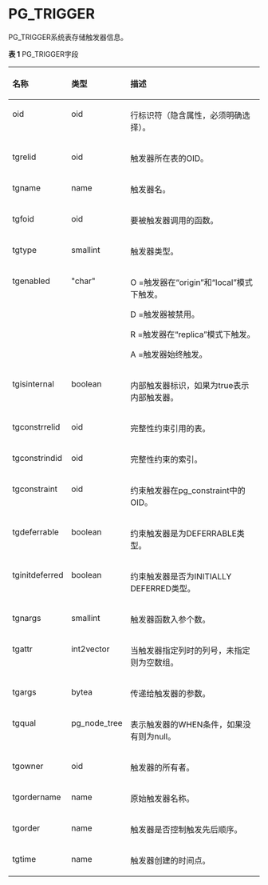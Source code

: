 # PG\_TRIGGER

PG\_TRIGGER系统表存储触发器信息。

**表 1**  PG\_TRIGGER字段

<a name="zh-cn_topic_0283136871_zh-cn_topic_0237122321_zh-cn_topic_0059778876_t0e636f727ee940ce9c4fe3d08607d732"></a>
<table><thead align="left"><tr id="zh-cn_topic_0283136871_zh-cn_topic_0237122321_zh-cn_topic_0059778876_rb8f54813b5b34fb7b4eec74a3f8ac216"><th class="cellrowborder" valign="top" width="20.84%" id="mcps1.2.4.1.1"><p id="zh-cn_topic_0283136871_zh-cn_topic_0237122321_zh-cn_topic_0059778876_ac6c318856cec4e67967734cdbe84e08c"><a name="zh-cn_topic_0283136871_zh-cn_topic_0237122321_zh-cn_topic_0059778876_ac6c318856cec4e67967734cdbe84e08c"></a><a name="zh-cn_topic_0283136871_zh-cn_topic_0237122321_zh-cn_topic_0059778876_ac6c318856cec4e67967734cdbe84e08c"></a>名称</p>
</th>
<th class="cellrowborder" valign="top" width="19.03%" id="mcps1.2.4.1.2"><p id="zh-cn_topic_0283136871_zh-cn_topic_0237122321_zh-cn_topic_0059778876_a6dc7600276264a3f8b273d69415ee20c"><a name="zh-cn_topic_0283136871_zh-cn_topic_0237122321_zh-cn_topic_0059778876_a6dc7600276264a3f8b273d69415ee20c"></a><a name="zh-cn_topic_0283136871_zh-cn_topic_0237122321_zh-cn_topic_0059778876_a6dc7600276264a3f8b273d69415ee20c"></a>类型</p>
</th>
<th class="cellrowborder" valign="top" width="60.129999999999995%" id="mcps1.2.4.1.3"><p id="zh-cn_topic_0283136871_zh-cn_topic_0237122321_zh-cn_topic_0059778876_abd3b518d5c90486fa0735b1279bbb127"><a name="zh-cn_topic_0283136871_zh-cn_topic_0237122321_zh-cn_topic_0059778876_abd3b518d5c90486fa0735b1279bbb127"></a><a name="zh-cn_topic_0283136871_zh-cn_topic_0237122321_zh-cn_topic_0059778876_abd3b518d5c90486fa0735b1279bbb127"></a>描述</p>
</th>
</tr>
</thead>
<tbody><tr id="zh-cn_topic_0283136871_zh-cn_topic_0237122321_row745344385612"><td class="cellrowborder" valign="top" width="20.84%" headers="mcps1.2.4.1.1 "><p id="zh-cn_topic_0283136871_zh-cn_topic_0237122321_p54539433564"><a name="zh-cn_topic_0283136871_zh-cn_topic_0237122321_p54539433564"></a><a name="zh-cn_topic_0283136871_zh-cn_topic_0237122321_p54539433564"></a>oid</p>
</td>
<td class="cellrowborder" valign="top" width="19.03%" headers="mcps1.2.4.1.2 "><p id="zh-cn_topic_0283136871_zh-cn_topic_0237122321_p545374395611"><a name="zh-cn_topic_0283136871_zh-cn_topic_0237122321_p545374395611"></a><a name="zh-cn_topic_0283136871_zh-cn_topic_0237122321_p545374395611"></a>oid</p>
</td>
<td class="cellrowborder" valign="top" width="60.129999999999995%" headers="mcps1.2.4.1.3 "><p id="zh-cn_topic_0283136871_zh-cn_topic_0237122321_p14533434568"><a name="zh-cn_topic_0283136871_zh-cn_topic_0237122321_p14533434568"></a><a name="zh-cn_topic_0283136871_zh-cn_topic_0237122321_p14533434568"></a>行标识符（隐含属性，必须明确选择）。</p>
</td>
</tr>
<tr id="zh-cn_topic_0283136871_zh-cn_topic_0237122321_zh-cn_topic_0059778876_rc04470ec89ab4e34b008953f48b78340"><td class="cellrowborder" valign="top" width="20.84%" headers="mcps1.2.4.1.1 "><p id="zh-cn_topic_0283136871_zh-cn_topic_0237122321_zh-cn_topic_0059778876_a643b8069aeef454794eaf0b59ae1a994"><a name="zh-cn_topic_0283136871_zh-cn_topic_0237122321_zh-cn_topic_0059778876_a643b8069aeef454794eaf0b59ae1a994"></a><a name="zh-cn_topic_0283136871_zh-cn_topic_0237122321_zh-cn_topic_0059778876_a643b8069aeef454794eaf0b59ae1a994"></a>tgrelid</p>
</td>
<td class="cellrowborder" valign="top" width="19.03%" headers="mcps1.2.4.1.2 "><p id="zh-cn_topic_0283136871_zh-cn_topic_0237122321_zh-cn_topic_0059778876_acb5cd711ad504db1b1542f1c1212b1d1"><a name="zh-cn_topic_0283136871_zh-cn_topic_0237122321_zh-cn_topic_0059778876_acb5cd711ad504db1b1542f1c1212b1d1"></a><a name="zh-cn_topic_0283136871_zh-cn_topic_0237122321_zh-cn_topic_0059778876_acb5cd711ad504db1b1542f1c1212b1d1"></a>oid</p>
</td>
<td class="cellrowborder" valign="top" width="60.129999999999995%" headers="mcps1.2.4.1.3 "><p id="zh-cn_topic_0283136871_zh-cn_topic_0237122321_zh-cn_topic_0059778876_af5bf56fc4d6a4b8199baaecd7f62cee3"><a name="zh-cn_topic_0283136871_zh-cn_topic_0237122321_zh-cn_topic_0059778876_af5bf56fc4d6a4b8199baaecd7f62cee3"></a><a name="zh-cn_topic_0283136871_zh-cn_topic_0237122321_zh-cn_topic_0059778876_af5bf56fc4d6a4b8199baaecd7f62cee3"></a>触发器所在表的OID。</p>
</td>
</tr>
<tr id="zh-cn_topic_0283136871_zh-cn_topic_0237122321_zh-cn_topic_0059778876_r54671ec163a9400cbc17ae7b6b3fa0db"><td class="cellrowborder" valign="top" width="20.84%" headers="mcps1.2.4.1.1 "><p id="zh-cn_topic_0283136871_zh-cn_topic_0237122321_zh-cn_topic_0059778876_a0dcf90a82faa4cb18382cdecf1ae0245"><a name="zh-cn_topic_0283136871_zh-cn_topic_0237122321_zh-cn_topic_0059778876_a0dcf90a82faa4cb18382cdecf1ae0245"></a><a name="zh-cn_topic_0283136871_zh-cn_topic_0237122321_zh-cn_topic_0059778876_a0dcf90a82faa4cb18382cdecf1ae0245"></a>tgname</p>
</td>
<td class="cellrowborder" valign="top" width="19.03%" headers="mcps1.2.4.1.2 "><p id="zh-cn_topic_0283136871_zh-cn_topic_0237122321_zh-cn_topic_0059778876_acb18d67642cb4798b04167b26dc2a6e7"><a name="zh-cn_topic_0283136871_zh-cn_topic_0237122321_zh-cn_topic_0059778876_acb18d67642cb4798b04167b26dc2a6e7"></a><a name="zh-cn_topic_0283136871_zh-cn_topic_0237122321_zh-cn_topic_0059778876_acb18d67642cb4798b04167b26dc2a6e7"></a>name</p>
</td>
<td class="cellrowborder" valign="top" width="60.129999999999995%" headers="mcps1.2.4.1.3 "><p id="zh-cn_topic_0283136871_zh-cn_topic_0237122321_zh-cn_topic_0059778876_a039f9ab5f5d145aeb5ebbb7af6bbeafe"><a name="zh-cn_topic_0283136871_zh-cn_topic_0237122321_zh-cn_topic_0059778876_a039f9ab5f5d145aeb5ebbb7af6bbeafe"></a><a name="zh-cn_topic_0283136871_zh-cn_topic_0237122321_zh-cn_topic_0059778876_a039f9ab5f5d145aeb5ebbb7af6bbeafe"></a>触发器名。</p>
</td>
</tr>
<tr id="zh-cn_topic_0283136871_zh-cn_topic_0237122321_zh-cn_topic_0059778876_r318b1ed210be46c097edc788c7c37a4e"><td class="cellrowborder" valign="top" width="20.84%" headers="mcps1.2.4.1.1 "><p id="zh-cn_topic_0283136871_zh-cn_topic_0237122321_zh-cn_topic_0059778876_a9a52ad82b959485987a0c4d4b4aa25e0"><a name="zh-cn_topic_0283136871_zh-cn_topic_0237122321_zh-cn_topic_0059778876_a9a52ad82b959485987a0c4d4b4aa25e0"></a><a name="zh-cn_topic_0283136871_zh-cn_topic_0237122321_zh-cn_topic_0059778876_a9a52ad82b959485987a0c4d4b4aa25e0"></a>tgfoid</p>
</td>
<td class="cellrowborder" valign="top" width="19.03%" headers="mcps1.2.4.1.2 "><p id="zh-cn_topic_0283136871_zh-cn_topic_0237122321_p5614159174418"><a name="zh-cn_topic_0283136871_zh-cn_topic_0237122321_p5614159174418"></a><a name="zh-cn_topic_0283136871_zh-cn_topic_0237122321_p5614159174418"></a>oid</p>
</td>
<td class="cellrowborder" valign="top" width="60.129999999999995%" headers="mcps1.2.4.1.3 "><p id="zh-cn_topic_0283136871_zh-cn_topic_0237122321_p298831204318"><a name="zh-cn_topic_0283136871_zh-cn_topic_0237122321_p298831204318"></a><a name="zh-cn_topic_0283136871_zh-cn_topic_0237122321_p298831204318"></a>要被触发器调用的函数。</p>
</td>
</tr>
<tr id="zh-cn_topic_0283136871_zh-cn_topic_0237122321_zh-cn_topic_0059778876_r0329e4dc5ba94fdc812df5362d493cef"><td class="cellrowborder" valign="top" width="20.84%" headers="mcps1.2.4.1.1 "><p id="zh-cn_topic_0283136871_zh-cn_topic_0237122321_zh-cn_topic_0059778876_aba0d8655714943cbbb8a6439bca6af91"><a name="zh-cn_topic_0283136871_zh-cn_topic_0237122321_zh-cn_topic_0059778876_aba0d8655714943cbbb8a6439bca6af91"></a><a name="zh-cn_topic_0283136871_zh-cn_topic_0237122321_zh-cn_topic_0059778876_aba0d8655714943cbbb8a6439bca6af91"></a>tgtype</p>
</td>
<td class="cellrowborder" valign="top" width="19.03%" headers="mcps1.2.4.1.2 "><p id="zh-cn_topic_0283136871_zh-cn_topic_0237122321_zh-cn_topic_0059778876_a436a60dcf712482787584a00751ba9bf"><a name="zh-cn_topic_0283136871_zh-cn_topic_0237122321_zh-cn_topic_0059778876_a436a60dcf712482787584a00751ba9bf"></a><a name="zh-cn_topic_0283136871_zh-cn_topic_0237122321_zh-cn_topic_0059778876_a436a60dcf712482787584a00751ba9bf"></a>smallint</p>
</td>
<td class="cellrowborder" valign="top" width="60.129999999999995%" headers="mcps1.2.4.1.3 "><p id="zh-cn_topic_0283136871_zh-cn_topic_0237122321_zh-cn_topic_0059778876_ac4c5b59d01ed46ef82e6fab8f7e9e1d6"><a name="zh-cn_topic_0283136871_zh-cn_topic_0237122321_zh-cn_topic_0059778876_ac4c5b59d01ed46ef82e6fab8f7e9e1d6"></a><a name="zh-cn_topic_0283136871_zh-cn_topic_0237122321_zh-cn_topic_0059778876_ac4c5b59d01ed46ef82e6fab8f7e9e1d6"></a>触发器类型。</p>
</td>
</tr>
<tr id="zh-cn_topic_0283136871_zh-cn_topic_0237122321_zh-cn_topic_0059778876_radbdad08fcd24f439b1035639b13c8ae"><td class="cellrowborder" valign="top" width="20.84%" headers="mcps1.2.4.1.1 "><p id="zh-cn_topic_0283136871_zh-cn_topic_0237122321_zh-cn_topic_0059778876_a9eb1c76f2ef048eaac027a679b9a46ea"><a name="zh-cn_topic_0283136871_zh-cn_topic_0237122321_zh-cn_topic_0059778876_a9eb1c76f2ef048eaac027a679b9a46ea"></a><a name="zh-cn_topic_0283136871_zh-cn_topic_0237122321_zh-cn_topic_0059778876_a9eb1c76f2ef048eaac027a679b9a46ea"></a>tgenabled</p>
</td>
<td class="cellrowborder" valign="top" width="19.03%" headers="mcps1.2.4.1.2 "><p id="zh-cn_topic_0283136871_zh-cn_topic_0237122321_zh-cn_topic_0059778876_af10535a4e4f3491fa9093c6027f93ebf"><a name="zh-cn_topic_0283136871_zh-cn_topic_0237122321_zh-cn_topic_0059778876_af10535a4e4f3491fa9093c6027f93ebf"></a><a name="zh-cn_topic_0283136871_zh-cn_topic_0237122321_zh-cn_topic_0059778876_af10535a4e4f3491fa9093c6027f93ebf"></a>"char"</p>
</td>
<td class="cellrowborder" valign="top" width="60.129999999999995%" headers="mcps1.2.4.1.3 "><p id="zh-cn_topic_0283136871_zh-cn_topic_0237122321_p845317486488"><a name="zh-cn_topic_0283136871_zh-cn_topic_0237122321_p845317486488"></a><a name="zh-cn_topic_0283136871_zh-cn_topic_0237122321_p845317486488"></a>O =触发器在“origin”和“local”模式下触发。</p>
<p id="zh-cn_topic_0283136871_zh-cn_topic_0237122321_p1618812516483"><a name="zh-cn_topic_0283136871_zh-cn_topic_0237122321_p1618812516483"></a><a name="zh-cn_topic_0283136871_zh-cn_topic_0237122321_p1618812516483"></a>D =触发器被禁用。</p>
<p id="zh-cn_topic_0283136871_zh-cn_topic_0237122321_p0972453194814"><a name="zh-cn_topic_0283136871_zh-cn_topic_0237122321_p0972453194814"></a><a name="zh-cn_topic_0283136871_zh-cn_topic_0237122321_p0972453194814"></a>R =触发器在“replica”模式下触发。</p>
<p id="zh-cn_topic_0283136871_zh-cn_topic_0237122321_p923894417481"><a name="zh-cn_topic_0283136871_zh-cn_topic_0237122321_p923894417481"></a><a name="zh-cn_topic_0283136871_zh-cn_topic_0237122321_p923894417481"></a>A =触发器始终触发。</p>
</td>
</tr>
<tr id="zh-cn_topic_0283136871_zh-cn_topic_0237122321_row71181822204320"><td class="cellrowborder" valign="top" width="20.84%" headers="mcps1.2.4.1.1 "><p id="zh-cn_topic_0283136871_zh-cn_topic_0237122321_p111982224316"><a name="zh-cn_topic_0283136871_zh-cn_topic_0237122321_p111982224316"></a><a name="zh-cn_topic_0283136871_zh-cn_topic_0237122321_p111982224316"></a>tgisinternal</p>
</td>
<td class="cellrowborder" valign="top" width="19.03%" headers="mcps1.2.4.1.2 "><p id="zh-cn_topic_0283136871_zh-cn_topic_0237122321_p13120102214432"><a name="zh-cn_topic_0283136871_zh-cn_topic_0237122321_p13120102214432"></a><a name="zh-cn_topic_0283136871_zh-cn_topic_0237122321_p13120102214432"></a>boolean</p>
</td>
<td class="cellrowborder" valign="top" width="60.129999999999995%" headers="mcps1.2.4.1.3 "><p id="zh-cn_topic_0283136871_zh-cn_topic_0237122321_p12550723165013"><a name="zh-cn_topic_0283136871_zh-cn_topic_0237122321_p12550723165013"></a><a name="zh-cn_topic_0283136871_zh-cn_topic_0237122321_p12550723165013"></a>内部触发器标识，如果为true表示内部触发器。</p>
</td>
</tr>
<tr id="zh-cn_topic_0283136871_zh-cn_topic_0237122321_row108975349439"><td class="cellrowborder" valign="top" width="20.84%" headers="mcps1.2.4.1.1 "><p id="zh-cn_topic_0283136871_zh-cn_topic_0237122321_p20898133412432"><a name="zh-cn_topic_0283136871_zh-cn_topic_0237122321_p20898133412432"></a><a name="zh-cn_topic_0283136871_zh-cn_topic_0237122321_p20898133412432"></a>tgconstrrelid</p>
</td>
<td class="cellrowborder" valign="top" width="19.03%" headers="mcps1.2.4.1.2 "><p id="zh-cn_topic_0283136871_zh-cn_topic_0237122321_p188986344434"><a name="zh-cn_topic_0283136871_zh-cn_topic_0237122321_p188986344434"></a><a name="zh-cn_topic_0283136871_zh-cn_topic_0237122321_p188986344434"></a>oid</p>
</td>
<td class="cellrowborder" valign="top" width="60.129999999999995%" headers="mcps1.2.4.1.3 "><p id="zh-cn_topic_0283136871_zh-cn_topic_0237122321_p138981434164316"><a name="zh-cn_topic_0283136871_zh-cn_topic_0237122321_p138981434164316"></a><a name="zh-cn_topic_0283136871_zh-cn_topic_0237122321_p138981434164316"></a>完整性约束引用的表。</p>
</td>
</tr>
<tr id="zh-cn_topic_0283136871_zh-cn_topic_0237122321_row489817346432"><td class="cellrowborder" valign="top" width="20.84%" headers="mcps1.2.4.1.1 "><p id="zh-cn_topic_0283136871_zh-cn_topic_0237122321_p168981034144320"><a name="zh-cn_topic_0283136871_zh-cn_topic_0237122321_p168981034144320"></a><a name="zh-cn_topic_0283136871_zh-cn_topic_0237122321_p168981034144320"></a>tgconstrindid</p>
</td>
<td class="cellrowborder" valign="top" width="19.03%" headers="mcps1.2.4.1.2 "><p id="zh-cn_topic_0283136871_zh-cn_topic_0237122321_p1898234194319"><a name="zh-cn_topic_0283136871_zh-cn_topic_0237122321_p1898234194319"></a><a name="zh-cn_topic_0283136871_zh-cn_topic_0237122321_p1898234194319"></a>oid</p>
</td>
<td class="cellrowborder" valign="top" width="60.129999999999995%" headers="mcps1.2.4.1.3 "><p id="zh-cn_topic_0283136871_zh-cn_topic_0237122321_p165262349613"><a name="zh-cn_topic_0283136871_zh-cn_topic_0237122321_p165262349613"></a><a name="zh-cn_topic_0283136871_zh-cn_topic_0237122321_p165262349613"></a>完整性约束的索引。</p>
</td>
</tr>
<tr id="zh-cn_topic_0283136871_zh-cn_topic_0237122321_row489853419436"><td class="cellrowborder" valign="top" width="20.84%" headers="mcps1.2.4.1.1 "><p id="zh-cn_topic_0283136871_zh-cn_topic_0237122321_p789843404315"><a name="zh-cn_topic_0283136871_zh-cn_topic_0237122321_p789843404315"></a><a name="zh-cn_topic_0283136871_zh-cn_topic_0237122321_p789843404315"></a>tgconstraint</p>
</td>
<td class="cellrowborder" valign="top" width="19.03%" headers="mcps1.2.4.1.2 "><p id="zh-cn_topic_0283136871_zh-cn_topic_0237122321_p5898133417435"><a name="zh-cn_topic_0283136871_zh-cn_topic_0237122321_p5898133417435"></a><a name="zh-cn_topic_0283136871_zh-cn_topic_0237122321_p5898133417435"></a>oid</p>
</td>
<td class="cellrowborder" valign="top" width="60.129999999999995%" headers="mcps1.2.4.1.3 "><p id="zh-cn_topic_0283136871_zh-cn_topic_0237122321_p3898143414310"><a name="zh-cn_topic_0283136871_zh-cn_topic_0237122321_p3898143414310"></a><a name="zh-cn_topic_0283136871_zh-cn_topic_0237122321_p3898143414310"></a>约束触发器在pg_constraint中的OID。</p>
</td>
</tr>
<tr id="zh-cn_topic_0283136871_zh-cn_topic_0237122321_row20898334144315"><td class="cellrowborder" valign="top" width="20.84%" headers="mcps1.2.4.1.1 "><p id="zh-cn_topic_0283136871_zh-cn_topic_0237122321_p1689803418436"><a name="zh-cn_topic_0283136871_zh-cn_topic_0237122321_p1689803418436"></a><a name="zh-cn_topic_0283136871_zh-cn_topic_0237122321_p1689803418436"></a>tgdeferrable</p>
</td>
<td class="cellrowborder" valign="top" width="19.03%" headers="mcps1.2.4.1.2 "><p id="zh-cn_topic_0283136871_zh-cn_topic_0237122321_p1898143484318"><a name="zh-cn_topic_0283136871_zh-cn_topic_0237122321_p1898143484318"></a><a name="zh-cn_topic_0283136871_zh-cn_topic_0237122321_p1898143484318"></a>boolean</p>
</td>
<td class="cellrowborder" valign="top" width="60.129999999999995%" headers="mcps1.2.4.1.3 "><p id="zh-cn_topic_0283136871_zh-cn_topic_0237122321_p18983341434"><a name="zh-cn_topic_0283136871_zh-cn_topic_0237122321_p18983341434"></a><a name="zh-cn_topic_0283136871_zh-cn_topic_0237122321_p18983341434"></a>约束触发器是为DEFERRABLE类型。</p>
</td>
</tr>
<tr id="zh-cn_topic_0283136871_zh-cn_topic_0237122321_row3898113404314"><td class="cellrowborder" valign="top" width="20.84%" headers="mcps1.2.4.1.1 "><p id="zh-cn_topic_0283136871_zh-cn_topic_0237122321_p88992343437"><a name="zh-cn_topic_0283136871_zh-cn_topic_0237122321_p88992343437"></a><a name="zh-cn_topic_0283136871_zh-cn_topic_0237122321_p88992343437"></a>tginitdeferred</p>
</td>
<td class="cellrowborder" valign="top" width="19.03%" headers="mcps1.2.4.1.2 "><p id="zh-cn_topic_0283136871_zh-cn_topic_0237122321_p18990344439"><a name="zh-cn_topic_0283136871_zh-cn_topic_0237122321_p18990344439"></a><a name="zh-cn_topic_0283136871_zh-cn_topic_0237122321_p18990344439"></a>boolean</p>
</td>
<td class="cellrowborder" valign="top" width="60.129999999999995%" headers="mcps1.2.4.1.3 "><p id="zh-cn_topic_0283136871_zh-cn_topic_0237122321_p38993340437"><a name="zh-cn_topic_0283136871_zh-cn_topic_0237122321_p38993340437"></a><a name="zh-cn_topic_0283136871_zh-cn_topic_0237122321_p38993340437"></a>约束触发器是否为INITIALLY DEFERRED类型。</p>
</td>
</tr>
<tr id="zh-cn_topic_0283136871_zh-cn_topic_0237122321_row20899193418435"><td class="cellrowborder" valign="top" width="20.84%" headers="mcps1.2.4.1.1 "><p id="zh-cn_topic_0283136871_zh-cn_topic_0237122321_p389973412437"><a name="zh-cn_topic_0283136871_zh-cn_topic_0237122321_p389973412437"></a><a name="zh-cn_topic_0283136871_zh-cn_topic_0237122321_p389973412437"></a>tgnargs</p>
</td>
<td class="cellrowborder" valign="top" width="19.03%" headers="mcps1.2.4.1.2 "><p id="zh-cn_topic_0283136871_zh-cn_topic_0237122321_p1899434164319"><a name="zh-cn_topic_0283136871_zh-cn_topic_0237122321_p1899434164319"></a><a name="zh-cn_topic_0283136871_zh-cn_topic_0237122321_p1899434164319"></a>smallint</p>
</td>
<td class="cellrowborder" valign="top" width="60.129999999999995%" headers="mcps1.2.4.1.3 "><p id="zh-cn_topic_0283136871_zh-cn_topic_0237122321_p3899134114319"><a name="zh-cn_topic_0283136871_zh-cn_topic_0237122321_p3899134114319"></a><a name="zh-cn_topic_0283136871_zh-cn_topic_0237122321_p3899134114319"></a>触发器函数入参个数。</p>
</td>
</tr>
<tr id="zh-cn_topic_0283136871_zh-cn_topic_0237122321_row1833316445"><td class="cellrowborder" valign="top" width="20.84%" headers="mcps1.2.4.1.1 "><p id="zh-cn_topic_0283136871_zh-cn_topic_0237122321_p1539315448"><a name="zh-cn_topic_0283136871_zh-cn_topic_0237122321_p1539315448"></a><a name="zh-cn_topic_0283136871_zh-cn_topic_0237122321_p1539315448"></a>tgattr</p>
</td>
<td class="cellrowborder" valign="top" width="19.03%" headers="mcps1.2.4.1.2 "><p id="zh-cn_topic_0283136871_zh-cn_topic_0237122321_p14333184418"><a name="zh-cn_topic_0283136871_zh-cn_topic_0237122321_p14333184418"></a><a name="zh-cn_topic_0283136871_zh-cn_topic_0237122321_p14333184418"></a>int2vector</p>
</td>
<td class="cellrowborder" valign="top" width="60.129999999999995%" headers="mcps1.2.4.1.3 "><p id="zh-cn_topic_0283136871_zh-cn_topic_0237122321_p132031114416"><a name="zh-cn_topic_0283136871_zh-cn_topic_0237122321_p132031114416"></a><a name="zh-cn_topic_0283136871_zh-cn_topic_0237122321_p132031114416"></a>当触发器指定列时的列号，未指定则为空数组。</p>
</td>
</tr>
<tr id="zh-cn_topic_0283136871_zh-cn_topic_0237122321_row19363194419"><td class="cellrowborder" valign="top" width="20.84%" headers="mcps1.2.4.1.1 "><p id="zh-cn_topic_0283136871_zh-cn_topic_0237122321_p143131144416"><a name="zh-cn_topic_0283136871_zh-cn_topic_0237122321_p143131144416"></a><a name="zh-cn_topic_0283136871_zh-cn_topic_0237122321_p143131144416"></a>tgargs</p>
</td>
<td class="cellrowborder" valign="top" width="19.03%" headers="mcps1.2.4.1.2 "><p id="zh-cn_topic_0283136871_zh-cn_topic_0237122321_p193163174412"><a name="zh-cn_topic_0283136871_zh-cn_topic_0237122321_p193163174412"></a><a name="zh-cn_topic_0283136871_zh-cn_topic_0237122321_p193163174412"></a>bytea</p>
</td>
<td class="cellrowborder" valign="top" width="60.129999999999995%" headers="mcps1.2.4.1.3 "><p id="zh-cn_topic_0283136871_zh-cn_topic_0237122321_p15323114410"><a name="zh-cn_topic_0283136871_zh-cn_topic_0237122321_p15323114410"></a><a name="zh-cn_topic_0283136871_zh-cn_topic_0237122321_p15323114410"></a>传递给触发器的参数。</p>
</td>
</tr>
<tr id="zh-cn_topic_0283136871_zh-cn_topic_0237122321_row1317317441"><td class="cellrowborder" valign="top" width="20.84%" headers="mcps1.2.4.1.1 "><p id="zh-cn_topic_0283136871_zh-cn_topic_0237122321_p041831154418"><a name="zh-cn_topic_0283136871_zh-cn_topic_0237122321_p041831154418"></a><a name="zh-cn_topic_0283136871_zh-cn_topic_0237122321_p041831154418"></a>tgqual</p>
</td>
<td class="cellrowborder" valign="top" width="19.03%" headers="mcps1.2.4.1.2 "><p id="zh-cn_topic_0283136871_zh-cn_topic_0237122321_p184531154417"><a name="zh-cn_topic_0283136871_zh-cn_topic_0237122321_p184531154417"></a><a name="zh-cn_topic_0283136871_zh-cn_topic_0237122321_p184531154417"></a>pg_node_tree</p>
</td>
<td class="cellrowborder" valign="top" width="60.129999999999995%" headers="mcps1.2.4.1.3 "><p id="zh-cn_topic_0283136871_zh-cn_topic_0237122321_p241231154412"><a name="zh-cn_topic_0283136871_zh-cn_topic_0237122321_p241231154412"></a><a name="zh-cn_topic_0283136871_zh-cn_topic_0237122321_p241231154412"></a>表示触发器的WHEN条件，如果没有则为null。</p>
</td>
</tr>
<tr id="zh-cn_topic_0283136871_row18590111610395"><td class="cellrowborder" valign="top" width="20.84%" headers="mcps1.2.4.1.1 "><p id="zh-cn_topic_0283136871_p959261611392"><a name="zh-cn_topic_0283136871_p959261611392"></a><a name="zh-cn_topic_0283136871_p959261611392"></a>tgowner</p>
</td>
<td class="cellrowborder" valign="top" width="19.03%" headers="mcps1.2.4.1.2 "><p id="zh-cn_topic_0283136871_p25924169391"><a name="zh-cn_topic_0283136871_p25924169391"></a><a name="zh-cn_topic_0283136871_p25924169391"></a>oid</p>
</td>
<td class="cellrowborder" valign="top" width="60.129999999999995%" headers="mcps1.2.4.1.3 "><p id="zh-cn_topic_0283136871_p105924163395"><a name="zh-cn_topic_0283136871_p105924163395"></a><a name="zh-cn_topic_0283136871_p105924163395"></a>触发器的所有者。</p>
</td>
</tr>
<tr id="zh-cn_topic_0283136871_row18590111610395"><td class="cellrowborder" valign="top" width="20.84%" headers="mcps1.2.4.1.1 "><p id="zh-cn_topic_0283136871_p959261611392"><a name="zh-cn_topic_0283136871_p959261611392"></a><a name="zh-cn_topic_0283136871_p959261611392"></a>tgordername</p>
</td>
<td class="cellrowborder" valign="top" width="19.03%" headers="mcps1.2.4.1.2 "><p id="zh-cn_topic_0283136871_p25924169391"><a name="zh-cn_topic_0283136871_p25924169391"></a><a name="zh-cn_topic_0283136871_p25924169391"></a>name</p>
</td>
<td class="cellrowborder" valign="top" width="60.129999999999995%" headers="mcps1.2.4.1.3 "><p id="zh-cn_topic_0283136871_p105924163395"><a name="zh-cn_topic_0283136871_p105924163395"></a><a name="zh-cn_topic_0283136871_p105924163395"></a>原始触发器名称。</p>
</td>
</tr>
<tr id="zh-cn_topic_0283136871_row18590111610395"><td class="cellrowborder" valign="top" width="20.84%" headers="mcps1.2.4.1.1 "><p id="zh-cn_topic_0283136871_p959261611392"><a name="zh-cn_topic_0283136871_p959261611392"></a><a name="zh-cn_topic_0283136871_p959261611392"></a>tgorder</p>
</td>
<td class="cellrowborder" valign="top" width="19.03%" headers="mcps1.2.4.1.2 "><p id="zh-cn_topic_0283136871_p25924169391"><a name="zh-cn_topic_0283136871_p25924169391"></a><a name="zh-cn_topic_0283136871_p25924169391"></a>name</p>
</td>
<td class="cellrowborder" valign="top" width="60.129999999999995%" headers="mcps1.2.4.1.3 "><p id="zh-cn_topic_0283136871_p105924163395"><a name="zh-cn_topic_0283136871_p105924163395"></a><a name="zh-cn_topic_0283136871_p105924163395"></a>触发器是否控制触发先后顺序。</p>
</td>
</tr>
<tr id="zh-cn_topic_0283136871_row18590111610395"><td class="cellrowborder" valign="top" width="20.84%" headers="mcps1.2.4.1.1 "><p id="zh-cn_topic_0283136871_p959261611392"><a name="zh-cn_topic_0283136871_p959261611392"></a><a name="zh-cn_topic_0283136871_p959261611392"></a>tgtime</p>
</td>
<td class="cellrowborder" valign="top" width="19.03%" headers="mcps1.2.4.1.2 "><p id="zh-cn_topic_0283136871_p25924169391"><a name="zh-cn_topic_0283136871_p25924169391"></a><a name="zh-cn_topic_0283136871_p25924169391"></a>name</p>
</td>
<td class="cellrowborder" valign="top" width="60.129999999999995%" headers="mcps1.2.4.1.3 "><p id="zh-cn_topic_0283136871_p105924163395"><a name="zh-cn_topic_0283136871_p105924163395"></a><a name="zh-cn_topic_0283136871_p105924163395"></a>触发器创建的时间点。</p>
</td>
</tr>
</tbody>
</table>



